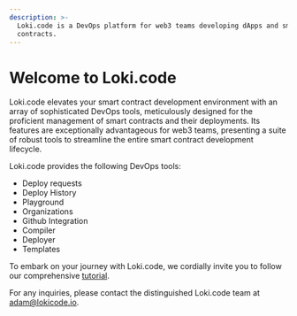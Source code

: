 ```yaml
---
description: >-
  Loki.code is a DevOps platform for web3 teams developing dApps and smart
  contracts.
---
```


# Welcome to Loki.code

Loki.code elevates your smart contract development environment with an array of sophisticated DevOps tools, meticulously designed for the proficient management of smart contracts and their deployments. Its features are exceptionally advantageous for web3 teams, presenting a suite of robust tools to streamline the entire smart contract development lifecycle.

Loki.code provides the following DevOps tools:

* Deploy requests
* Deploy History
* Playground
* Organizations
* Github Integration
* Compiler
* Deployer
* Templates

To embark on your journey with Loki.code, we cordially invite you to follow our comprehensive [tutorial](broken-reference).

For any inquiries, please contact the distinguished Loki.code team at [adam@lokicode.io](mailto:adam@lokicode.io).

